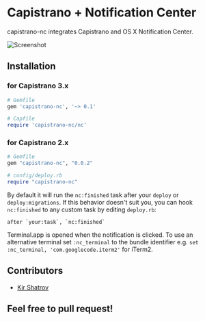 # Capistrano + Notification Center

capistrano-nc integrates Capistrano and OS X Notification Center.

![Screenshot](http://f.cl.ly/items/1k253H0o350m1F0L371j/Screen%20Shot%202012-09-29%20at%2012.57.34%20PM.png)

## Installation

### for Capistrano 3.x

```ruby
# Gemfile
gem 'capistrano-nc', '~> 0.1'
```

```ruby
# Capfile
require 'capistrano-nc/nc'
```

### for Capistrano 2.x

```ruby
# Gemfile
gem "capistrano-nc", "0.0.2"
```

```ruby
# config/deploy.rb
require "capistrano-nc"
```

By default it will run the `nc:finished` task after your `deploy` or `deploy:migrations`. If this behavior doesn't suit you, you can hook `nc:finished` to any custom task by editing `deploy.rb`:

```
after `your:task`, `nc:finished`
```

Terminal.app is opened when the notification is clicked. To use an alternative terminal set `:nc_terminal` to the bundle identifier e.g. `set :nc_terminal, 'com.googlecode.iterm2'` for iTerm2.

## Contributors

- [Kir Shatrov](https://github.com/kirs/)

## Feel free to pull request!
